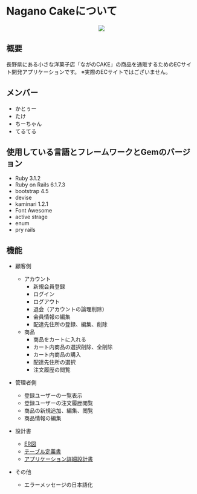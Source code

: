 # Nagano Cakeについて

<p align="center">
  <img src="https://github.com/DWC-team-fight/Nagano-Cake/assets/127069516/0709cffe-6f1c-42fe-9396-727e089cbd12" />
</p>

## 概要
長野県にある小さな洋菓子店「ながのCAKE」の商品を通販するためのECサイト開発アプリケーションです。
※実際のECサイトではございません。

## メンバー
- かとぅー
- たけ
- ちーちゃん
- てるてる
##  使用している言語とフレームワークとGemのバージョン

- Ruby 3.1.2
- Ruby on Rails 6.1.7.3
- bootstrap 4.5
- devise
- kaminari 1.2.1
- Font Awesome
- active strage
- enum
- pry rails


## 機能
-   顧客側
    
    -   アカウント
        -   新規会員登録
        -   ログイン
        -   ログアウト
        -   退会（アカウントの論理削除）
        -   会員情報の編集
        -   配達先住所の登録、編集、削除
    -   商品
        -   商品をカートに入れる
        -   カート内商品の選択削除、全削除
        -   カート内商品の購入
        -   配達先住所の選択
        -   注文履歴の閲覧
        
-   管理者側
    
    -   登録ユーザーの一覧表示
    -   登録ユーザーの注文履歴閲覧
    -   商品の新規追加、編集、閲覧
    -   商品情報の編集
   
-  設計書
  
    -   [ER図](https://drive.google.com/file/d/1inr7LSExuMxiJcy5JPlysd6j5okldqcA/view)
    -   [テーブル定義書](https://docs.google.com/spreadsheets/d/1D6z-31bGuOa9CKtwaWqsg9KXOQQuc4lle4EK3cVPsKk/edit#gid=1373217982)
    -   [アプリケーション詳細設計書](https://docs.google.com/spreadsheets/d/1D6z-31bGuOa9CKtwaWqsg9KXOQQuc4lle4EK3cVPsKk/edit#gid=1373217982)
   
   
-   その他
    
    -   エラーメッセージの日本語化
